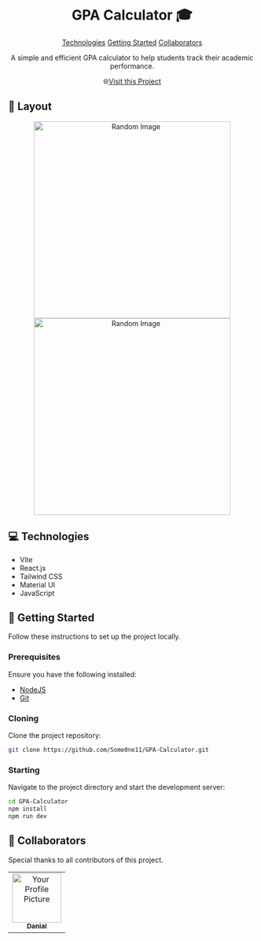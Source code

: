  
<h1 align="center" style="font-weight: bold;">GPA Calculator 🎓</h1>

<p align="center">
<a href="#technologies">Technologies</a>
<a href="#started">Getting Started</a>
<a href="#colab">Collaborators</a>
</p>

<p align="center">A simple and efficient GPA calculator to help students track their academic performance.</p>

<p align="center">
🌐<a href="https://gpa-calculator-vite.vercel.app/">Visit this Project</a>
</p>

<h2 id="layout">🎨 Layout</h2>

<p align="center">
<img src="https://picsum.photos/400" alt="Random Image" width="400px">
<img src="https://picsum.photos/400" alt="Random Image" width="400px">
</p>

<h2 id="technologies">💻 Technologies</h2>

- Vite
- React.js
- Tailwind CSS
- Material UI
- JavaScript

<h2 id="started">🚀 Getting Started</h2>

Follow these instructions to set up the project locally.

<h3>Prerequisites</h3>

Ensure you have the following installed:

- [NodeJS](https://nodejs.org/)
- [Git](https://git-scm.com/)

<h3>Cloning</h3>

Clone the project repository:

```bash
git clone https://github.com/Some0ne11/GPA-Calculator.git
```

<h3>Starting</h3>

Navigate to the project directory and start the development server:

```bash
cd GPA-Calculator
npm install
npm run dev
```

<h2 id="colab">🤝 Collaborators</h2>

<p>Special thanks to all contributors of this project.</p>
<table>
<tr>

<td align="center">
<a href="https://github.com/Some0ne11">
<img src="https://avatars.githubusercontent.com/u/122141550?v=4" width="100px;" alt="Your Profile Picture"/><br>
<sub>
<b>Danial</b>
</sub>
</a>
</td>
</tr>
</table>
